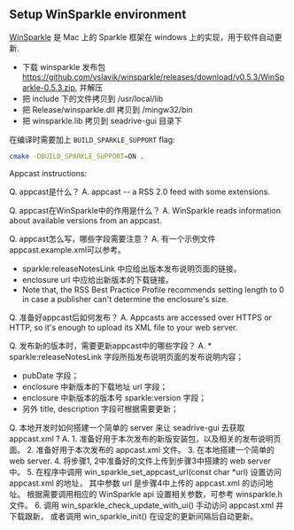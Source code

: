 ## Setup WinSparkle environment

[WinSparkle](https://github.com/vslavik/winsparkle) 是 Mac 上的 Sparkle 框架在 windows 上的实现，用于软件自动更新.

* 下载 winsparkle 发布包  https://github.com/vslavik/winsparkle/releases/download/v0.5.3/WinSparkle-0.5.3.zip, 并解压
* 把 include 下的文件拷贝到 /usr/local/lib
* 把 Release/winsparkle.dll 拷贝到 /mingw32/bin
* 把 winsparkle.lib 拷贝到 seadrive-gui 目录下

在编译时需要加上 `BUILD_SPARKLE_SUPPORT` flag:
```sh
cmake -DBUILD_SPARKLE_SUPPORT=ON .
```


Appcast instructions:

Q. appcast是什么？
A. appcast -- a RSS 2.0 feed with some extensions.

Q. appcast在WinSparkle中的作用是什么？
A. WinSparkle reads information about available versions from an appcast.

Q. appcast怎么写，哪些字段需要注意？
A. 有一个示例文件appcast.example.xml可以参考。
   * sparkle:releaseNotesLink 中应给出版本发布说明页面的链接。
   * enclosure url 中应给出新版本的下载链接。
   * Note that, the RSS Best Practice Profile recommends setting
     length to 0 in case a publisher can't determine the enclosure's size.
    
Q. 准备好appcast后如何发布？
A. Appcasts are accessed over HTTPS or HTTP, so it's enough to
   upload its XML file to your web server.

Q. 发布新的版本时，需要更新appcast中的哪些字段？
A. * sparkle:releaseNotesLink 字段所指发布说明页面的发布说明内容；
   * pubDate 字段；
   * enclosure 中新版本的下载地址 url 字段；
   * enclosure 中新版本的版本号 sparkle:version 字段；
   * 另外 title, description 字段可根据需要更新；

Q. 本地开发时如何搭建一个简单的 server 来让 seadrive-gui 去获取 appcast.xml ?
A. 1. 准备好用于本次发布的新版安装包，以及相关的发布说明页面。
   2. 准备好用于本次发布的 appcast.xml 文件。 
   3. 在本地搭建一个简单的 web server.
   4. 将步骤1, 2中准备好的文件上传到步骤3中搭建的 web server 中。
   5. 在程序中调用 win_sparkle_set_appcast_url(const char *url) 设置访问 appcast.xml 的地址，
      其中参数 url 是步骤4中上传的 appcast.xml 的访问地址。
      根据需要调用相应的 WinSparkle api 设置相关参数，可参考 winsparkle.h 文件。
   6. 调用 win_sparkle_check_update_with_ui() 手动访问 appcast.xml 并下载跟新，
      或者调用 win_sparkle_init() 在设定的更新间隔后自动更新。


